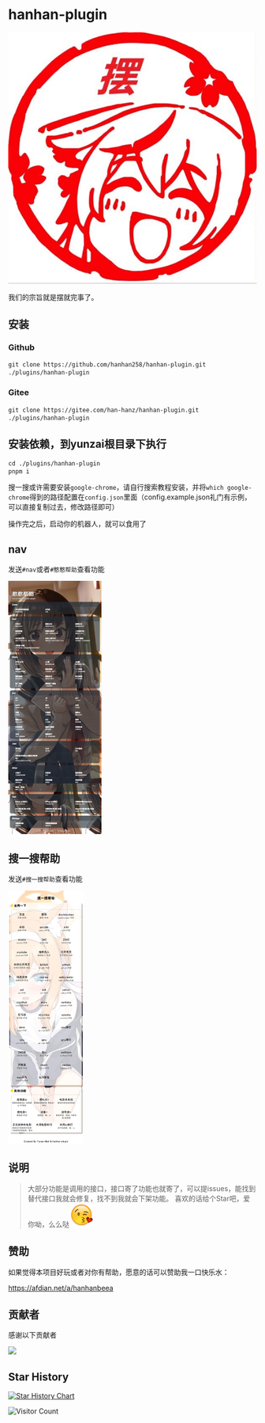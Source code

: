 # hanhan-plugin
![](./resources/readme/logo.jpg)

我们的宗旨就是摆就完事了。

## 安装

### Github
```bash:numbers
git clone https://github.com/hanhan258/hanhan-plugin.git ./plugins/hanhan-plugin
```

### Gitee
```bash:numbers
git clone https://gitee.com/han-hanz/hanhan-plugin.git ./plugins/hanhan-plugin
```

## 安装依赖，到yunzai根目录下执行
```bash:numbers
cd ./plugins/hanhan-plugin
pnpm i
```

搜一搜或许需要安装`google-chrome`，请自行搜索教程安装，并将`which google-chrome`得到的路径配置在`config.json`里面（config.example.json礼门有示例，可以直接复制过去，修改路径即可）

操作完之后，启动你的机器人，就可以食用了

## nav

发送`#nav`或者`#憨憨帮助`查看功能

<img src="./resources/readme/help.jpg" alt="9c055127d23b558114f2621c5b90d858" style="zoom:50%;" />

## 搜一搜帮助

发送`#搜一搜帮助`查看功能

<img src="./resources/readme/sys.jpg" alt="9c055127d23b558114f2621c5b90d858" style="zoom:50%;" />


## 说明
> 大部分功能是调用的接口，接口寄了功能也就寄了，可以提issues，能找到替代接口我就会修复，找不到我就会下架功能。
> 喜欢的话给个Star吧，爱你呦，么么哒![Alt text](./resources/readme/3835E2DA.png)

## 赞助

如果觉得本项目好玩或者对你有帮助，愿意的话可以赞助我一口快乐水：

https://afdian.net/a/hanhanbeea

## 贡献者

<!-- readme: collaborators,contributors -start -->
感谢以下贡献者

<a href="https://github.com/hanhan258/hanhan-plugin/graphs/contributors">
  <img src="https://contrib.rocks/image?repo=hanhan258/hanhan-plugin" />
</a>

<!-- readme: collaborators,contributors -end -->


## Star History

[![Star History Chart](https://api.star-history.com/svg?repos=hanhan258/hanhan-plugin&type=Date)](https://api-star-history.com/#hanhan258/hanhan-plugin&Date)

![Visitor Count](https://profile-counter.glitch.me/hanhan258/count.svg)
